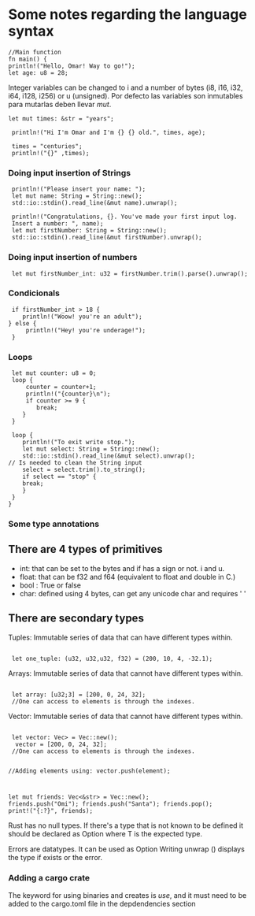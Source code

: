 <h1> Some notes regarding the language syntax </h1>
<p>
    
    //Main function
    fn main() {
    println!("Hello, Omar! Way to go!");
    let age: u8 = 28;

</p> 

<p>
    Integer variables can be changed to i and a number of bytes
     (i8, i16, i32, i64, i128, i256) or u (unsigned).
     Por defecto las variables son inmutables para mutarlas deben llevar <i>mut</i>.
     
</p>

    let mut times: &str = "years";

     println!("Hi I'm Omar and I'm {} {} old.", times, age);

     times = "centuries";
     println!("{}" ,times);
<h3> Doing input insertion of Strings </h3>
<p>
    
     println!("Please insert your name: ");
     let mut name: String = String::new();
     std::io::stdin().read_line(&mut name).unwrap();

     println!("Congratulations, {}. You've made your first input log. 
     Insert a number: ", name);
     let mut firstNumber: String = String::new();
     std::io::stdin().read_line(&mut firstNumber).unwrap();
     
</p>
<h3> Doing input insertion of numbers </h3>
<p>
    
     let mut firstNumber_int: u32 = firstNumber.trim().parse().unwrap();
</p>    
<h3> Condicionals </h3>
<p>
    
     if firstNumber_int > 18 {
        println!("Woow! you're an adult");
    } else {
         println!("Hey! you're underage!");
     }
</p>    
<h3> Loops </h3>
<p>
    
     let mut counter: u8 = 0;
     loop {
         counter = counter+1;
         println!("{counter}\n");
         if counter >= 9 {
            break;
        }
     }

     loop {
        println!("To exit write stop.");
        let mut select: String = String::new(); 
        std::io::stdin().read_line(&mut select).unwrap();
    // Is needed to clean the String input
        select = select.trim().to_string();
        if select == "stop" {
        break;
        }
     }
    }

</p>
<h3> Some type annotations </h3>

## There are 4 types of primitives
<ul>
    <li>int: that can be set to the bytes and if has a sign or not. i and u.</li>
    <li>float: that can be f32 and f64 (equivalent to float and double in C.)</li>
    <li>bool : True or false</li>
    <li>char: defined using 4 bytes, can get any unicode char and requires ' ' </li>
</ul>

## There are secondary types
<p>Tuples: Immutable series of data that can have different types within. </p>
<code>
 let one_tuple: (u32, u32,u32, f32) = (200, 10, 4, -32.1); 
</code>

<p>Arrays: Immutable series of data that cannot have different types within. </p>
<code>
 let array: [u32;3] = [200, 0, 24, 32]; 
 //One can access to elements is through the indexes.
</code>

<p>Vector: Immutable series of data that cannot have different types within. </p>
<code>
 let vector: Vec<u32>> = Vec::new();
  vector = [200, 0, 24, 32]; 
 //One can access to elements is through the indexes.

//Adding elements using:
 vector.push(element);

let mut friends: Vec<&str> = Vec::new();
friends.push("Omi");
friends.push("Santa");
friends.pop();
print!("{:?}", friends);
</code>

<p>
Rust has no null types. If there's a type that is not known to be defined
it should be declared as Option<T> where T is the expected type. 
</p>


<p>
Errors are datatypes. It can be used as Option<T, E>
Writing unwrap () displays the type if exists or the error.
</p>

<h3> Adding a cargo crate </h3>
<p>
    The keyword for using binaries and creates is <i>use</i>, 
    and it must need to be added to the cargo.toml file 
    in the depdendencies section
</p>
